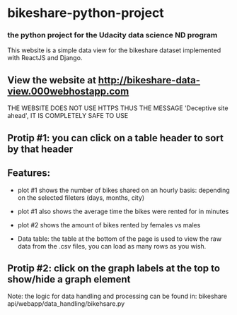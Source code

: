 # bikeshare-python-project

### the python project for the Udacity data science ND program

This website is a simple data view for the bikeshare dataset implemented with ReactJS and Django.

## View the website at http://bikeshare-data-view.000webhostapp.com
THE WEBSITE DOES NOT USE HTTPS THUS THE MESSAGE 'Deceptive site ahead', IT IS COMPLETELY SAFE TO USE

## Protip #1: you can click on a table header to sort by that header <br>

## Features:

- plot #1 shows the number of bikes shared on an hourly basis:
  depending on the selected fileters (days, months, city)
- plot #1 also shows the average time the bikes were rented for in minutes
- plot #2 shows the amount of bikes rented by females vs males

- Data table: the table at the bottom of the page is used to view the raw data from the .csv files, you can load as many rows as you wish.

## Protip #2: click on the graph labels at the top to show/hide a graph element

Note: the logic for data handling and processing can be found in: bikeshare api/webapp/data_handling/bikehsare.py
